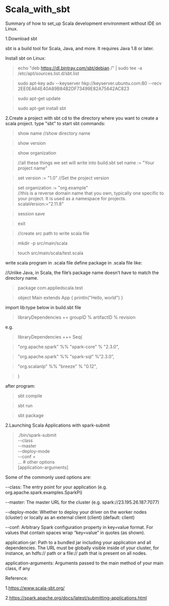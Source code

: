 # Scala_with_sbt
Summary of how to set_up Scala development  environment  without IDE on Linux.

1.Download sbt

sbt is a build tool for Scala, Java, and more. It requires Java 1.8 or later.

Install sbt on Linux:
>echo "deb https://dl.bintray.com/sbt/debian /" | sudo tee -a /etc/apt/sources.list.d/sbt.list

>sudo apt-key adv --keyserver hkp://keyserver.ubuntu.com:80 --recv 2EE0EA64E40A89B84B2DF73499E82A75642AC823

>sudo apt-get update

>sudo apt-get install sbt

2.Create a project with sbt
cd to the directory where you want to create a scala project.
type "sbt" to start sbt
commands:
>show name		//show directory name

>show version	

>show organization	

>//all these things we set will write into build.sbt
>set name := "Your project name"	

>set version := "1.0"			//Set the project version

>set organization := "org.example"	
>//this is a reverse domain name that you own, typically one specific to your project. It is used as a namespace for projects.
         scalaVersion:=”2.11.8”
         
>session save

>exit

>//create src path to write scala file 

>mkdir -p src/main/scala

>touch src/main/scala/test.scala

write scala program in .scala file
define package in .scala file like:

//Unlike Java, in Scala, the file’s package name doesn’t have to match the directory name.
>package com.appliedscala.test

>object Main extends App {
    println("Hello, world")
}

import lib:type below in build.sbt file
>libraryDependencies += groupID % artifactID % revision 

e.g.
>libraryDependencies ++= Seq(

>"org.apache.spark" %% "spark-core" % "2.3.0", 

>"org.apache.spark" %% "spark-sql" %”2.3.0”,

>"org.scalanlp" %% "breeze" % "0.12",

>)

after program:
>sbt compile

>sbt run

>sbt package

2.Launching Scala Applications with spark-submit
>./bin/spark-submit \
--class <main-class> \
--master <master-url> \
--deploy-mode <deploy-mode> \
--conf <key>=<value> \
... # other options
<application-jar> \
[application-arguments]

Some of the commonly used options are:

--class: The entry point for your application (e.g. org.apache.spark.examples.SparkPi)

--master: The master URL for the cluster (e.g. spark://23.195.26.187:7077)

--deploy-mode: Whether to deploy your driver on the worker nodes (cluster) or locally as an external client (client) (default: client) 

--conf: Arbitrary Spark configuration property in key=value format. For values that contain spaces wrap “key=value” in quotes (as shown).

application-jar: Path to a bundled jar including your application and all dependencies. The URL must be globally visible inside of your cluster, for instance, an hdfs:// path or a file:// path that is present on all nodes.

application-arguments: Arguments passed to the main method of your main class, if any

Reference:

1.https://www.scala-sbt.org/

2.https://spark.apache.org/docs/latest/submitting-applications.html
